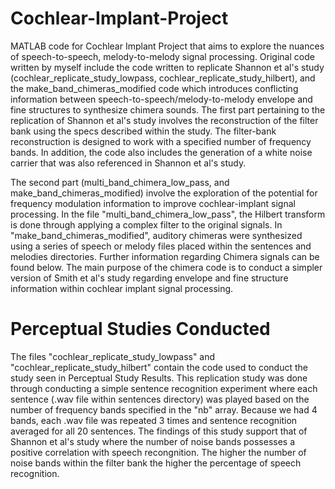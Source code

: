 # Cochlear-Implant-Project
MATLAB code for Cochlear Implant Project that aims to explore the nuances of speech-to-speech, melody-to-melody signal processing. Original code written by myself include the code written to replicate Shannon et al's study (cochlear_replicate_study_lowpass, cochlear_replicate_study_hilbert), and the make_band_chimeras_modified code which introduces conflicting information between speech-to-speech/melody-to-melody envelope and fine structures to synthesize chimera sounds. The first part pertaining to the replication of Shannon et al's study involves the reconstruction of the filter bank using the specs described within the study. The filter-bank reconstruction is designed to work with a specified number of frequency bands. In addition, the code also includes the generation of a white noise carrier that was also referenced in Shannon et al's study.

The second part (multi_band_chimera_low_pass, and make_band_chimeras_modified) involve the exploration of the potential for frequency modulation information to improve cochlear-implant signal processing. In the file "multi_band_chimera_low_pass", the Hilbert transform is done through applying a complex filter to the original signals. In "make_band_chimeras_modified", auditory chimeras were synthesized using a series of speech or melody files placed within the sentences and melodies directories. Further information regarding Chimera signals can be found below. The main purpose of the chimera code is to conduct a simpler version of Smith et al's study regarding envelope and fine structure information within cochlear implant signal processing.

# Perceptual Studies Conducted
The files "cochlear_replicate_study_lowpass" and "cochlear_replicate_study_hilbert" contain the code used to conduct the study seen in Perceptual Study Results. This replication study was done through conducting a simple sentence recognition experiment where each sentence (.wav file within sentences directory) was played based on the number of frequency bands specified in the "nb" array. Because we had 4 bands, each .wav file was repeated 3 times and sentence recognition averaged for all 20 sentences. The findings of this study support that of Shannon et al's study where the number of noise bands possesses a positive correlation with speech recongnition. The higher the number of noise bands within the filter bank the higher the percentage of speech recognition. 
